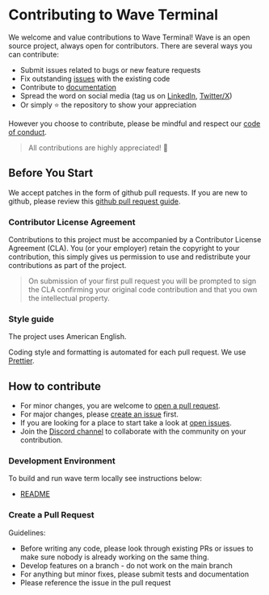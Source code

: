 # Contributing to Wave Terminal

We welcome and value contributions to Wave Terminal! Wave is an open source project, always open for contributors. There are several ways you can contribute:

- Submit issues related to bugs or new feature requests
- Fix outstanding [issues](https://github.com/wavetermdev/waveterm/issues) with the existing code
- Contribute to [documentation](https://github.com/wavetermdev/waveterm-docs)
- Spread the word on social media (tag us on [LinkedIn](https://www.linkedin.com/company/wavetermdev), [Twitter/X](https://x.com/wavetermdev))
- Or simply ⭐️ the repository to show your appreciation

However you choose to contribute, please be mindful and respect our [code of conduct](./CODE_OF_CONDUCT.md).

> All contributions are highly appreciated! 🥰

## Before You Start

We accept patches in the form of github pull requests. If you are new to github, please review this [github pull request guide](https://docs.github.com/en/pull-requests/collaborating-with-pull-requests/proposing-changes-to-your-work-with-pull-requests/about-pull-requests).

### Contributor License Agreement

Contributions to this project must be accompanied by a Contributor License Agreement (CLA). You (or your employer) retain the copyright to your contribution, this simply gives us permission to use and redistribute your contributions as part of the project.

> On submission of your first pull request you will be prompted to sign the CLA confirming your original code contribution and that you own the intellectual property.

### Style guide

The project uses American English.

Coding style and formatting is automated for each pull request. We use [Prettier](https://prettier.io/).

## How to contribute

- For minor changes, you are welcome to [open a pull request](https://github.com/wavetermdev/waveterm/pulls).
- For major changes, please [create an issue](https://github.com/wavetermdev/waveterm/issues/new) first.
- If you are looking for a place to start take a look at [open issues](https://github.com/wavetermdev/waveterm/issues).
- Join the [Discord channel](https://discord.gg/XfvZ334gwU) to collaborate with the community on your contribution.

### Development Environment

To build and run wave term locally see instructions below:

- [README](./README.md)

### Create a Pull Request

Guidelines:

- Before writing any code, please look through existing PRs or issues to make sure nobody is already working on the same thing.
- Develop features on a branch - do not work on the main branch
- For anything but minor fixes, please submit tests and documentation
- Please reference the issue in the pull request
